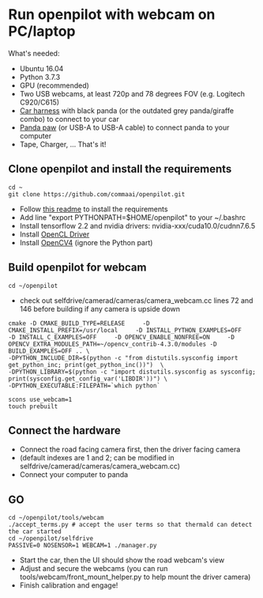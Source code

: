 Run openpilot with webcam on PC/laptop
=====================
What's needed:
- Ubuntu 16.04
- Python 3.7.3
- GPU (recommended)
- Two USB webcams, at least 720p and 78 degrees FOV (e.g. Logitech C920/C615)
- [Car harness](https://comma.ai/shop/products/comma-car-harness) with black panda (or the outdated grey panda/giraffe combo) to connect to your car
- [Panda paw](https://comma.ai/shop/products/panda-paw) (or USB-A to USB-A cable) to connect panda to your computer
- Tape, Charger, ...
That's it!

## Clone openpilot and install the requirements
```
cd ~
git clone https://github.com/commaai/openpilot.git
```
- Follow [this readme](https://github.com/commaai/openpilot/tree/master/tools) to install the requirements
- Add line "export PYTHONPATH=$HOME/openpilot" to your ~/.bashrc
- Install tensorflow 2.2 and nvidia drivers: nvidia-xxx/cuda10.0/cudnn7.6.5
- Install [OpenCL Driver](http://registrationcenter-download.intel.com/akdlm/irc_nas/vcp/15532/l_opencl_p_18.1.0.015.tgz)
- Install [OpenCV4](https://www.pyimagesearch.com/2018/08/15/how-to-install-opencv-4-on-ubuntu/) (ignore the Python part)

## Build openpilot for webcam
```
cd ~/openpilot
```
- check out selfdrive/camerad/cameras/camera_webcam.cc lines 72 and 146 before building if any camera is upside down
```
cmake -D CMAKE_BUILD_TYPE=RELEASE     -D CMAKE_INSTALL_PREFIX=/usr/local     -D INSTALL_PYTHON_EXAMPLES=OFF     -D INSTALL_C_EXAMPLES=OFF     -D OPENCV_ENABLE_NONFREE=ON     -D OPENCV_EXTRA_MODULES_PATH=~/opencv_contrib-4.3.0/modules -D BUILD_EXAMPLES=OFF .. \
-DPYTHON_INCLUDE_DIR=$(python -c "from distutils.sysconfig import get_python_inc; print(get_python_inc())")  \
-DPYTHON_LIBRARY=$(python -c "import distutils.sysconfig as sysconfig; print(sysconfig.get_config_var('LIBDIR'))") \
-DPYTHON_EXECUTABLE:FILEPATH=`which python`

scons use_webcam=1
touch prebuilt
```

## Connect the hardware
- Connect the road facing camera first, then the driver facing camera
- (default indexes are 1 and 2; can be modified in selfdrive/camerad/cameras/camera_webcam.cc)
- Connect your computer to panda

## GO
```
cd ~/openpilot/tools/webcam
./accept_terms.py # accept the user terms so that thermald can detect the car started
cd ~/openpilot/selfdrive
PASSIVE=0 NOSENSOR=1 WEBCAM=1 ./manager.py
```
- Start the car, then the UI should show the road webcam's view
- Adjust and secure the webcams (you can run tools/webcam/front_mount_helper.py to help mount the driver camera)
- Finish calibration and engage!
